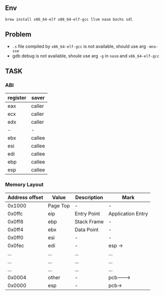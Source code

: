 ## Env
```shell
brew install x86_64-elf x86_64-elf-gcc llvm nasm bochs sdl
```

## Problem
- `.s` file compiled by `x86_64-elf-gcc` is not available, should use arg `-mno-sse`
- gdb debug is not available, shoule use arg `-g` in `nasm` and `x86_64-elf-gcc`


## TASK
### ABI
| register | saver  |
| -------- | ------ |
| eax      | caller |
| ecx      | caller |
| edx      | caller |
| -        | -      |
| ebx      | callee |
| esi      | callee |
| edi      | callee |
| ebp      | callee |
| esp      | callee |
### Memory Layout
| Address offset | Value    | Description | Mark              |
| -------------- | -------- | ----------- | ----------------- |
| 0x1000         | Page Top | -           | -                 |
| 0x0ffc         | eip      | Entry Point | Application Entry |
| 0x0ff8         | ebp      | Stack Frame | -                 |
| 0x0ff4         | ebx      | Data Point  | -                 |
| 0x0ff0         | esi      | -           | -                 |
| 0x0fec         | edi      | -           | esp ->            |
| ...            | ...      | ...         | ...               |
| ...            | ...      | ...         | ...               |
| ...            | ...      | ...         | ...               |
| 0x0004         | other    | -           | pcb--->           |
| 0x0000         | esp      | -           | pcb->             |